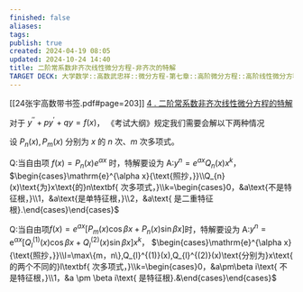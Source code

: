 ```yaml
---
finished: false
aliases: 
tags: 
publish: true
created: 2024-04-19 08:05
updated: 2024-10-24 14:40
title: 二阶常系数非齐次线性微分方程-非齐次的特解
TARGET DECK: 大学数学::高数武忠祥::微分方程-第七章::高阶微分方程::高阶线性微分方程::二阶常系数线性微分方程::二阶常系数非齐次线性微分方程-非齐次的特解
---
```

[[24张宇高数带书签.pdf#page=203]]
[4 . 二阶常系数非齐次线性微分方程的特解](obsidian://bookmaster?type=open-book&bid=YtkKDToqywQHISXn&aid=f298e9ac-866f-272a-f1a5-58676862a83e&page=203)

对于 $y^{\prime\prime}+py^{\prime}+qy=f(x)$，
《考试大纲》规定我们需要会解以下两种情况

设 $P_{n}(x),P_{m}(x)$ 分别为 $x$ 的 $n$ 次、$m$ 次多项式。

Q:当自由项 $f(x) = P_{n}(x) e^{\alpha x}$ 时，特解要设为
A:$y^{n}=e^{ax}Q_{n}(x)x^{k}$，
$\begin{cases}\mathrm{e}^{\alpha x}{\text{照抄，}}\\Q_{n}(x)\text{为}x\text{的}n\textbf{ 次多项式，}\\k=\begin{cases}0，&a\text{不是特征根，}\\1，&a\text{是单特征根，}\\2，&a\text{ 是二重特征根}.\end{cases}\end{cases}$


Q:当自由项$f(x)=e^{ax}[P_{m}(x)\cos\beta x+P_{n}(x)\sin\beta x]$时，特解要设为
A:$y^{n}=\mathrm{e}^{\alpha x}\left[Q_{l}^{(1)}\left(x\right)\cos\beta x+Q_{l}^{(2)}\left(x\right)\sin\beta x\right]x^{k}$，
$\begin{cases}\mathrm{e}^{\alpha x}{\text{照抄，}}\\l=\max\{m，n\},Q_{l}^{(1)}(x),Q_{l}^{(2)}(x)\text{分别为}x\text{ 的两个不同的}l\textbf{ 次多项式，}\\k=\begin{cases}0，&a\pm\beta i\text{ 不是特征根，}\\1，&a \pm \beta i\text{ 是特征根}.&\end{cases}\end{cases}$ 


